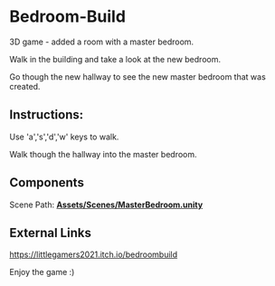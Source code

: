 # Bedroom-Build

3D game - added a room with a master bedroom.

Walk in the building and take a look at the new bedroom.

Go though the new hallway to see the new master bedroom that was created.
<br/>

## Instructions:
Use 'a','s','d','w' keys to walk.

Walk though the hallway into the master bedroom.
<br/>

## Components

Scene Path: **[Assets/Scenes/MasterBedroom.unity](Assets/Scenes/MasterBedroom.unity)**

## External Links
https://littlegamers2021.itch.io/bedroombuild
<br/>

Enjoy the game :)
